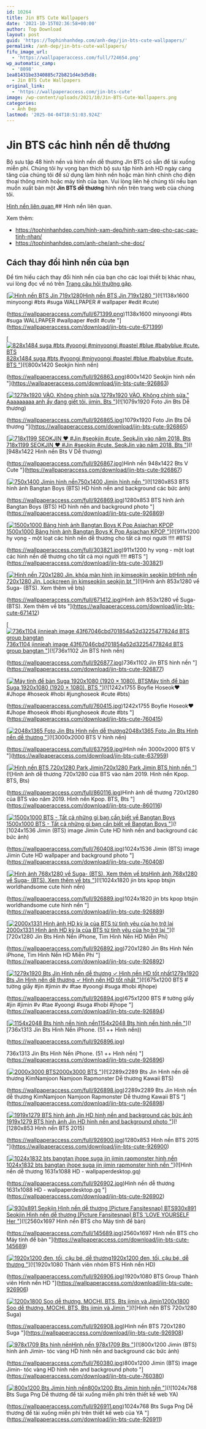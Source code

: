 ```yaml
---
id: 10264
title: Jin BTS Cute Wallpapers
date: '2021-10-15T02:36:58+00:00'
author: Top Download
layout: post
guid: 'https://Tophinhanhdep.com/anh-dep/jin-bts-cute-wallpapers/'
permalink: /anh-dep/jin-bts-cute-wallpapers/
fifu_image_url:
  - 'https://wallpaperaccess.com/full/724654.png'
wp_automatic_camp:
  - '8098'
1ea81431be3340885c72b821d4e3d5d8:
  - Jin BTS Cute Wallpapers
original_link:
  - 'https://wallpaperaccess.com/jin-bts-cute'
image: /wp-content/uploads/2021/10/Jin-BTS-Cute-Wallpapers.png
categories:
  - Ảnh Đẹp
lastmod: '2025-04-04T18:51:03.924Z'
---
```

# Jin BTS các hình nền dễ thương

Bộ sưu tập 48 hình nền và hình nền dễ thương Jin BTS có sẵn để tải xuống miễn phí. Chúng tôi hy vọng bạn thích bộ sưu tập hình ảnh HD ngày càng tăng của chúng tôi để sử dụng làm hình nền hoặc màn hình chính cho điện thoại thông minh hoặc máy tính của bạn. Vui lòng liên hệ chúng tôi nếu bạn muốn xuất bản một **Jin BTS dễ thương** hình nền trên trang web của chúng tôi.

[Hình nền liên quan ](#related) ## Hình nền liên quan.

   
 Xem thêm:

   
- <https://tophinhanhdep.com/hinh-xam-dep/hinh-xam-dep-cho-cac-cap-tinh-nhan/>
- <https://tophinhanhdep.com/anh-che/anh-che-doc/>

 ## Cách thay đổi hình nền của bạn

Để tìm hiểu cách thay đổi hình nền của bạn cho các loại thiết bị khác nhau, vui lòng đọc về nó trên [Trang câu hỏi thường gặp](https://tophinhanhdep.com/faq/).

  
[[![Hình nền BTS Jin 719x1280](https://wallpaperaccess.com/full/724654.png)Hình nền BTS Jin 719x1280 "](https://wallpaperaccess.com/download/jin-bts-cute-724654)](![1138x1600 minyoongi #bts #suga WALLPAPER # wallpaper #edit #cute)

(https://wallpaperaccess.com/full/671399.png)1138x1600 minyoongi #bts #suga WALLPAPER #wallpaper #edit #cute "](https://wallpaperaccess.com/download/jin-bts-cute-671399)

[[![828x1484 suga #bts #yoongi #minyoongi #pastel #blue #babyblue #cute.  BTS](https://wallpaperaccess.com/full/671401.jpg)828x1484 suga #bts #yoongi #minyoongi #pastel #blue #babyblue #cute. BTS "](https://wallpaperaccess.com/download/jin-bts-cute-671401)](![800x1420 Seokjin hình nền)

(https://wallpaperaccess.com/full/926863.png)800x1420 Seokjin hình nền "](https://wallpaperaccess.com/download/jin-bts-cute-926863)

[[![1279x1920 VÀO.  Không chỉnh sửa.](https://wallpaperaccess.com/full/926864.jpg)1279x1920 VÀO. Không chỉnh sửa." Aaaaaaaaa anh ấy đang giết tôi. jimin. Bts "](https://wallpaperaccess.com/download/jin-bts-cute-926864)](![1079x1920 Foto Jin Bts Dễ thương)

(https://wallpaperaccess.com/full/926865.jpg)1079x1920 Foto Jin Bts Dễ thương "](https://wallpaperaccess.com/download/jin-bts-cute-926865)

[[![718x1199 SEOKJIN ❤ #Jin #seokjin #cute.  SeokJin vào năm 2018. Bts](https://wallpaperaccess.com/full/926866.jpg)718x1199 SEOKJIN ❤ #Jin #seokjin #cute. SeokJin vào năm 2018. Bts "](https://wallpaperaccess.com/download/jin-bts-cute-926866)](![948x1422 Hình nền Bts V Dễ thương)

(https://wallpaperaccess.com/full/926867.jpg)Hình nền 948x1422 Bts V Cute "](https://wallpaperaccess.com/download/jin-bts-cute-926867)

[[![750x1400 Jimin hình nền](https://wallpaperaccess.com/full/860019.jpg)750x1400 Jimin hình nền "](https://wallpaperaccess.com/download/jin-bts-cute-860019)](![1280x853 BTS hình ảnh Bangtan Boys (BTS) HD hình nền and background các bức ảnh)

(https://wallpaperaccess.com/full/926869.jpg)1280x853 BTS hình ảnh Bangtan Boys (BTS) HD hình nền and background photo "](https://wallpaperaccess.com/download/jin-bts-cute-926869)

[[![1500x1000 Bảng hình ảnh Bangtan Boys K Pop Asiachan KPOP](https://wallpaperaccess.com/full/671407.jpg)1500x1000 Bảng hình ảnh Bangtan Boys K Pop Asiachan KPOP "](https://wallpaperaccess.com/download/jin-bts-cute-671407)](![911x1200 hy vọng - một loạt các hình nền dễ thương cho tất cả mọi người !!!!  #BTS)

(https://wallpaperaccess.com/full/303821.jpg)911x1200 hy vọng - một loạt các hình nền dễ thương cho tất cả mọi người !!!! #BTS "](https://wallpaperaccess.com/download/jin-bts-cute-303821)

[[![Hình nền 720x1280 Jin.  khóa màn hình jin kimseokjin seokjin bt](https://wallpaperaccess.com/full/926872.png)Hình nền 720x1280 Jin. Lockcreen jin kimseokjin seokjin bt "](https://wallpaperaccess.com/download/jin-bts-cute-926872)](![Hình ảnh 853x1280 về Suga- (BTS).  Xem thêm về bts)

(https://wallpaperaccess.com/full/671412.jpg)Hình ảnh 853x1280 về Suga- (BTS). Xem thêm về bts "](https://wallpaperaccess.com/download/jin-bts-cute-671412)

[[![736x1104 jinnieah image 43f67046cbd701854a52d3225477824d BTS group bangtan](https://wallpaperaccess.com/full/926875.jpg)736x1104 jinnieah image 43f67046cbd701854a52d3225477824d BTS group bangtan "](https://wallpaperaccess.com/download/jin-bts-cute-926875)](![736x1102 Jin BTS hình nền)

(https://wallpaperaccess.com/full/926877.jpg)736x1102 Jin BTS hình nền "](https://wallpaperaccess.com/download/jin-bts-cute-926877)

[[![Máy tính để bàn Suga 1920x1080 (1920 × 1080).  BTS](https://wallpaperaccess.com/full/667597.jpg)Máy tính để bàn Suga 1920x1080 (1920 × 1080). BTS "](https://wallpaperaccess.com/download/jin-bts-cute-667597)](![1242x1755 Boyfie Hoseok❤ #Jhope #hoseok #hobi #junghoseok #cute #bts)

(https://wallpaperaccess.com/full/760415.jpg)1242x1755 Boyfie Hoseok❤ #Jhope #hoseok #hobi #junghoseok #cute #bts "](https://wallpaperaccess.com/download/jin-bts-cute-760415)

[[![2048x1365 Foto Jin Bts Hình nền dễ thương](https://wallpaperaccess.com/full/926879.jpg)2048x1365 Foto Jin Bts Hình nền dễ thương "](https://wallpaperaccess.com/download/jin-bts-cute-926879)](![3000x2000 BTS V hình nền)

(https://wallpaperaccess.com/full/637959.jpg)Hình nền 3000x2000 BTS V "](https://wallpaperaccess.com/download/jin-bts-cute-637959)

[[![Hình nền BTS 720x1280 Park Jimin](https://wallpaperaccess.com/full/217741.png)720x1280 Park Jimin BTS hình nền "](https://wallpaperaccess.com/download/jin-bts-cute-217741)](![Hình ảnh dễ thương 720x1280 của BTS vào năm 2019. Hình nền Kpop.  BTS, Bts)

(https://wallpaperaccess.com/full/860116.jpg)Hình ảnh dễ thương 720x1280 của BTS vào năm 2019. Hình nền Kpop. BTS, Bts "](https://wallpaperaccess.com/download/jin-bts-cute-860116)

[[![1500x1000 BTS - Tất cả những gì bạn cần biết về Bangtan Boys](https://wallpaperaccess.com/full/303837.jpg)1500x1000 BTS - Tất cả những gì bạn cần biết về Bangtan Boys "](https://wallpaperaccess.com/download/jin-bts-cute-303837)](![1024x1536 Jimin (BTS) image Jimin Cute HD hình nền and background các bức ảnh)

(https://wallpaperaccess.com/full/760408.jpg)1024x1536 Jimin (BTS) image Jimin Cute HD wallpaper and background photo "](https://wallpaperaccess.com/download/jin-bts-cute-760408)

[[![Hình ảnh 768x1280 về Suga- (BTS).  Xem thêm về bts](https://wallpaperaccess.com/full/926887.jpg)Hình ảnh 768x1280 về Suga- (BTS). Xem thêm về bts "](https://wallpaperaccess.com/download/jin-bts-cute-926887)](![1024x1820 jin bts kpop btsjin worldhandsome cute hình nền)

(https://wallpaperaccess.com/full/926889.jpg)1024x1820 jin bts kpop btsjin worldhandsome cute hình nền "](https://wallpaperaccess.com/download/jin-bts-cute-926889)

[[![2000x1331 Hình ảnh HD kỳ lạ của BTS từ tình yêu của họ trở lại](https://wallpaperaccess.com/full/637943.jpg)2000x1331 Hình ảnh HD kỳ lạ của BTS từ tình yêu của họ trở lại "](https://wallpaperaccess.com/download/jin-bts-cute-637943)](![720x1280 Jin Bts Hình Nền iPhone, Tìm Hình Nền HD Miễn Phí)

(https://wallpaperaccess.com/full/926892.jpg)720x1280 Jin Bts Hình Nền iPhone, Tìm Hình Nền HD Miễn Phí "](https://wallpaperaccess.com/download/jin-bts-cute-926892)

[[![1279x1920 Bts Jin Hình nền dễ thương ✓ Hình nền HD tốt nhất](https://wallpaperaccess.com/full/926893.jpg)1279x1920 Bts Jin Hình nền dễ thương ✓ Hình nền HD tốt nhất "](https://wallpaperaccess.com/download/jin-bts-cute-926893)](![675x1200 BTS # tường giấy #jin #jimin #v #tae #yoongi #suga #hobi #jhope)

(https://wallpaperaccess.com/full/926894.jpg)675x1200 BTS # tường giấy #jin #jimin #v #tae #yoongi #suga #hobi #jhope "](https://wallpaperaccess.com/download/jin-bts-cute-926894)

[[![1154x2048 Bts hình nền hình nền](https://wallpaperaccess.com/full/926895.jpg)1154x2048 Bts hình nền hình nền "](https://wallpaperaccess.com/download/jin-bts-cute-926895)](![736x1313 Jin Bts Hình Nền iPhone.  (51 ++ Hình nền))

(https://wallpaperaccess.com/full/926896.jpg)

736x1313 Jin Bts Hình Nền iPhone. (51 ++ Hình nền) "](https://wallpaperaccess.com/download/jin-bts-cute-926896)

[[![2000x3000 BTS](https://wallpaperaccess.com/full/860050.jpg)2000x3000 BTS "](https://wallpaperaccess.com/download/jin-bts-cute-860050)](![2289x2289 Bts Jin Hình nền dễ thương KimNamjoon Namjoon Rapmonster Dễ thương Kawaii BTS)

(https://wallpaperaccess.com/full/926898.jpg)2289x2289 Bts Jin Hình nền dễ thương KimNamjoon Namjoon Rapmonster Dễ thương Kawaii BTS "](https://wallpaperaccess.com/download/jin-bts-cute-926898)

[[![1919x1279 BTS hình ảnh Jin HD hình nền and background các bức ảnh](https://wallpaperaccess.com/full/926899.jpg)1919x1279 BTS hình ảnh Jin HD hình nền and background photo "](https://wallpaperaccess.com/download/jin-bts-cute-926899)](![1280x853 Hình nền BTS 2015)

(https://wallpaperaccess.com/full/926900.jpg)1280x853 Hình nền BTS 2015 "](https://wallpaperaccess.com/download/jin-bts-cute-926900)

[[![1024x1832 bts bangtan jhope suga jin jimin rapmonster hình nền](https://wallpaperaccess.com/full/926901.jpg)1024x1832 bts bangtan jhope suga jin jimin rapmonster hình nền "](https://wallpaperaccess.com/download/jin-bts-cute-926901)](![Hình nền dễ thương 1631x1088 HD - wallpaperdesktop.gq)

(https://wallpaperaccess.com/full/926902.jpg)Hình nền dễ thương 1631x1088 HD - wallpaperdesktop.gq "](https://wallpaperaccess.com/download/jin-bts-cute-926902)

[[![930x891 Seokjin Hình nền dễ thương [Picture Fansitesnap] BTS ](https://wallpaperaccess.com/full/926903.png)930x891 Seokjin Hình nền dễ thương \[Picture Fansitesnap\] BTS 'LOVE YOURSELF Her "](https://wallpaperaccess.com/download/jin-bts-cute-926903)](![2560x1697 Hình nền BTS cho Máy tính để bàn)

(https://wallpaperaccess.com/full/145689.jpg)2560x1697 Hình nền BTS cho Máy tính để bàn "](https://wallpaperaccess.com/download/jin-bts-cute-145689)

[[![1920x1200 đen, tối, cậu bé, dễ thương](https://wallpaperaccess.com/full/926905.jpg)1920x1200 đen, tối, cậu bé, dễ thương "](https://wallpaperaccess.com/download/jin-bts-cute-926905)](![1920x1080 Thành viên nhóm BTS Hình nền HD)

(https://wallpaperaccess.com/full/926906.jpg)1920x1080 BTS Group Thành viên Hình nền HD "](https://wallpaperaccess.com/download/jin-bts-cute-926906)

[[![1200x1800 Soo dễ thương.  MOCHI.  BTS, Bts jimin và Jimin](https://wallpaperaccess.com/full/926907.jpg)1200x1800 Soo dễ thương. MOCHI. BTS, Bts jimin và Jimin "](https://wallpaperaccess.com/download/jin-bts-cute-926907)](![Hình nền BTS 720x1280 Suga)

(https://wallpaperaccess.com/full/926908.jpg)Hình nền BTS 720x1280 Suga "](https://wallpaperaccess.com/download/jin-bts-cute-926908)

[[![978x1709 Bts hình nền](https://wallpaperaccess.com/full/926909.jpg)Hình nền 978x1709 Bts "](https://wallpaperaccess.com/download/jin-bts-cute-926909)](![800x1200 Jimin (BTS) hình ảnh Jimin- tóc vàng HD hình nền and background các bức ảnh)

(https://wallpaperaccess.com/full/760380.jpg)800x1200 Jimin (BTS) image Jimin- tóc vàng HD hình nền and background photo "](https://wallpaperaccess.com/download/jin-bts-cute-760380)

[[![800x1200 Bts Jimin hình nền](https://wallpaperaccess.com/full/457349.jpg)800x1200 Bts Jimin hình nền "](https://wallpaperaccess.com/download/jin-bts-cute-457349)](![1024x768 Bts Suga Png Dễ thương để tải xuống miễn phí trên thiết kế web YA)

(https://wallpaperaccess.com/full/926911.png)1024x768 Bts Suga Png Dễ thương để tải xuống miễn phí trên thiết kế web của YA "](https://wallpaperaccess.com/download/jin-bts-cute-926911)
